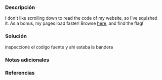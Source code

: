 ### Descripción 
I don't like scrolling down to read the code of my website, so I've squished it. As a bonus, my pages load faster! Browse [here](http://titan.picoctf.net:65220/), and find the flag!
### Solución 
inspeccioné el codigo fuente y ahí estaba la bandera
### Notas adicionales
### Referencias